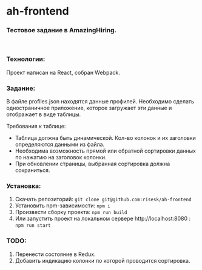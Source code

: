 # ah-frontend

### Тестовое задание в AmazingHiring.
​
### Технологии:
Проект написан на React, собран Webpack.

### Задание: 
В файле profiles.json находятся данные профилей. Необходимо сделать одностраничное приложение, которое загружает эти данные и отображает в виде таблицы.

Требования к таблице:

* Таблица должна быть динамической. Кол-во колонок и их заголовки определяются данными из файла.
* Необходима возможность прямой или обратной сортировки данных по нажатию на заголовок колонки.
* При обновлении страницы, выбранная сортировка должна сохраниться.
​
### Установка:
1. Скачать репозиторий:
```git clone git@github.com:risesk/ah-frontend```
2. Установить npm-зависимости:
```npm i```
3. Произвести сборку проекта:
```npm run build```
4. Или запустить проект на локальном сервере http://localhost:8080 :
```npm run start```

### TODO: 
1. Перенести состояние в Redux.
2. Добавить индикацию колонки по которой проводится сортировка.
